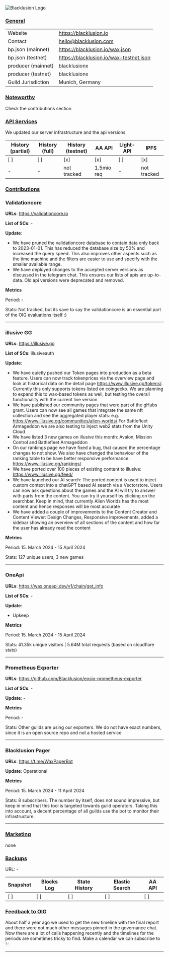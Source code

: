 ![Blacklusion Logo](https://blacklusion.com/resources/blacklusion_logo_192.png)

### <ins>General</ins>

|  |                                         |
| --- |-----------------------------------------|
| Website | https://blacklusion.io                  |
| Contact | hello@blacklusion.com                   |
| bp.json (mainnet) | https://blacklusion.io/wax.json         |
| bp.json (testnet) | https://blacklusion.io/wax-testnet.json |
| producer (mainnet) | blacklusionx                            |
| producer (testnet) | blacklusionx                            |
| Guild Jurisdiction | Munich, Germany                         |

### <ins>Noteworthy</ins>

Check the contributions section

### <ins>API Services</ins>
We updated our server infrastructure and the api versions

| History (partial) | History (full) | History (testnet) | AA API | Light-API | IPFS      |
|-------------------|--------|-------------------|-------|-----------|-----------|
| [ ]               | [ ] | [x]               | [x] | [ ]       | [x]       |
| -                 | - | not tracked       | 1.5mio req | -         | not tracked |


### <ins>Contributions</ins>

### Validationcore

**URLs**: https://validationcore.io

**List of SCs**: -

**Update**: 
- We have pruned the validationcore database to contain data only back to 2023-01-01. This has reduced the database size by 50% and increased the query speed. This also improves other aspects such as the time machine and the filters are easier to use and specify with the smaller available range.
- We have deployed changes to the accepted server versions as discussed in the telegram chat. This ensures our lists of apis are up-to-data. Old api versions were deprecated and removed.


**Metrics**

Period: -

Stats: Not tracked, but its save to say the validationcore is an essential part of the OIG evaluations itself :)

---

### illusive GG

**URLs**: https://illusive.gg

**List of SCs**: illusiveauth

**Update**:
- We have quietly pushed our Token pages into production as a beta feature. Users can now track tokenprices via the overview page and look at historical data on the detail page https://www.illusive.gg/tokens/. Currently this only supports tokens listed on coingecko. We are planning to expand this to wax-based tokens as well, but testing the overall functionality with the current live version
- We have published our community pages that were part of the gHubs grant. Users can now see all games that integrate the same nft collection and see the aggregated player stats: e.g. https://www.illusive.gg/communities/alien-worlds/ For Battlefleet Armageddon we are also testing to inject web2 stats from the Unity Cloud 
- We have listed 3 new games on illusive this month: Avalon, Mission Control and Battlefleet Armageddon
- On our rankings page we have fixed a bug, that caused the percentage changes to not show. We also have changed the behaviour of the ranking table to be have better responsive performance: https://www.illusive.gg/rankings/
- We have ported over 100 pieces of existing content to illusive: https://www.illusive.gg/feed/
- We have launched our AI search: The ported content is used to inject custom context into a chatGPT based AI search via a Vectorstore. Users can now ask questions about the games and the AI will try to answer with parts from the content. You can try it yourself by clicking on the searchbar. Keep in mind, that currently Alien Worlds has the most content and hence responses will be most accurate
- We have added a couple of improvements to the Content Creator and Content Viewer: Design Changes, Responsive improvements, added a sidebar showing an overview of all sections of the content and how far the user has already read the content

**Metrics**

Period: 15. March 2024 - 15 April 2024

Stats: 127 unique users, 3 new games

---

### OneApi

**URLs**: https://wax.oneapi.dev/v1/chain/get_info

**List of SCs**: -

**Update**:
- Upkeep

**Metrics**


Period: 15. March 2024 - 15 April 2024

Stats: 41.35k unique visitors | 5.64M total requests (based on cloudflare stats)

---

### Prometheus Exporter

**URLs**: https://github.com/Blacklusion/eosio-prometheus-exporter

**List of SCs**: -

**Update**: -

**Metrics**

Period: -

Stats: Other guilds are using our exporters. We do not have exact numbers, since it is an open source repo and not a hosted service

---

### Blacklusion Pager
**URLs**: https://t.me/WaxPagerBot

**Update**: Operational

**Metrics**

Period: 15. March 2024 - 11 April 2024

Stats: 8 subscribers. The number by itself, does not sound impressive, but keep in mind that this tool is targeted towards guild operators. Taking this into account, a decent percentage of all guilds use the bot to monitor their infrastructure.


---


### <ins>Marketing</ins>

none

### <ins>Backups </ins>
URL: -

| Snapshot | Blocks Log | State History | Elastic Search | AA API |
|----------|------------|---------------|--------|--------|
| [ ]      | [ ]        | [ ]           | [ ] | [ ] |


### <ins>Feedback to OIG</ins>

About half a year ago we used to get the new timeline with the final report and there were not much other messages pinned in the governance chat. Now there are a lot of calls happening recently and the timelines for the periods are sometimes tricky to find. Make a calendar we can subscribe to ✨ 

----

